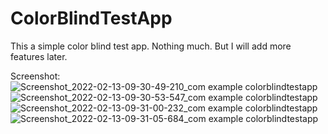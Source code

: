 # ColorBlindTestApp

This a simple color blind test app. Nothing much. But I will add more features later. 

Screenshot:
![Screenshot_2022-02-13-09-30-49-210_com example colorblindtestapp](https://user-images.githubusercontent.com/75936347/153866169-686108f1-9e5f-43b5-a99a-0861fd80e1fa.jpg)
![Screenshot_2022-02-13-09-30-53-547_com example colorblindtestapp](https://user-images.githubusercontent.com/75936347/153866176-2e0735f6-fb07-4395-803c-cbdcbc61649d.jpg)
![Screenshot_2022-02-13-09-31-00-232_com example colorblindtestapp](https://user-images.githubusercontent.com/75936347/153866180-58c87ef8-a1b0-489d-a82b-8d5c1d8c50c5.jpg)
![Screenshot_2022-02-13-09-31-05-684_com example colorblindtestapp](https://user-images.githubusercontent.com/75936347/153866182-bb40590b-b8b2-462e-90a4-4b713fa5bc8a.jpg)
